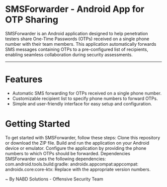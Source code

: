 # SMSForwarder - Android App for OTP Sharing
SMSForwarder is an Android application designed to help penetration testers share One-Time Passwords (OTPs) received on a single phone number with their team members. This application automatically forwards SMS messages containing OTPs to a pre-configured list of recipients, enabling seamless collaboration during security assessments.

------------------------

# Features
- Automatic SMS forwarding for OTPs received on a single phone number.
- Customizable recipient list to specify phone numbers to forward OTPs.
- Simple and user-friendly interface for easy setup and configuration.

# Getting Started
To get started with SMSForwarder, follow these steps:
Clone this repository or download the ZIP file.
Build and run the application on your Android device or emulator.
Configure the application by providing the phone numbers to which OTPs should be forwarded.
Dependencies
SMSForwarder uses the following dependencies:
com.android.tools.build:gradle:<version>
androidx.appcompat:appcompat:<version>
androidx.core:core-ktx:<version>
Replace <version> with the appropriate version numbers.

~ By NABD Solutions - Offensive Security Team
